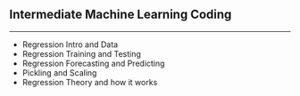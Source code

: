 <h2>Intermediate Machine Learning Coding</h2>
<hr>
<ul>
<li>Regression Intro and Data</li>
<li>Regression Training and Testing</li>
<li>Regression Forecasting and Predicting</li>
<li>Pickling and Scaling</li>
<li>Regression Theory and how it works</li>
</ul>